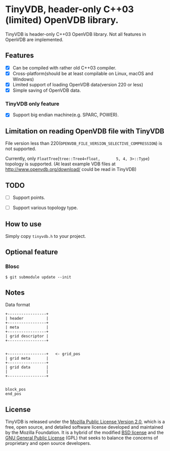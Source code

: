 # TinyVDB, header-only C++03 (limited) OpenVDB library.

TinyVDB is header-only C++03 OpenVDB library. Not all features in OpenVDB are implemented.

## Features

* [x] Can be compiled with rather old C++03 compiler.
* [x] Cross-platform(should be at least compilable on Linux, macOS and Windows)
* [x] Limited support of loading OpenVDB data(version 220 or less)
* [x] Simple saving of OpenVDB data.

### TinyVDB only feature

* [x] Support big endian machine(e.g. SPARC, POWER).

## Limitation on reading OpenVDB file with TinyVDB

File version less than 220(`OPENVDB_FILE_VERSION_SELECTIVE_COMPRESSION`) is not supported.

Currently, only `FloatTree`(`tree::Tree4<float,       5, 4, 3>::Type`) topology is supported.
(At least example VDB files at http://www.openvdb.org/download/ could be read in TinyVDB)

## TODO

* [ ] Support points.
* [ ] Support various topology type.


## How to use

Simply copy `tinyvdb.h` to your project.

## Optional feature

### Blosc

```
$ git submodule update --init
```

## Notes

Data format


```
+-----------------+
| header          |
+-----------------+
| meta            |
+-----------------+
| grid descriptor |
+-----------------+


+-----------------+   <- grid_pos
| grid meta       |
+-----------------+
| grid data       |
|                 |
+-----------------+


block_pos
end_pos
```

## License

TinyVDB is released under the [Mozilla Public License Version 2.0](https://www.mozilla.org/MPL/2.0/), which is a free, open source, and detailed software license developed and maintained by the Mozilla Foundation. It is a hybrid of the modified [BSD license](https://en.wikipedia.org/wiki/BSD_licenses#3-clause) and the [GNU General Public License](https://en.wikipedia.org/wiki/GNU_General_Public_License) (GPL) that seeks to balance the concerns of proprietary and open source developers.
